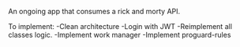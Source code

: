 An ongoing app that consumes a rick and morty API.

To implement:
  -Clean architecture
  -Login with JWT
  -Reimplement all classes logic.
  -Implement work manager
  -Implement proguard-rules
